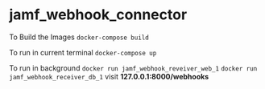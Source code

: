 # jamf_webhook_connector

To Build the Images
`docker-compose build`

To run in current terminal
`docker-compose up`

To run in background
`docker run jamf_webhook_reveiver_web_1` 
`docker run jamf_webhook_receiver_db_1`
visit **127.0.0.1:8000/webhooks**
